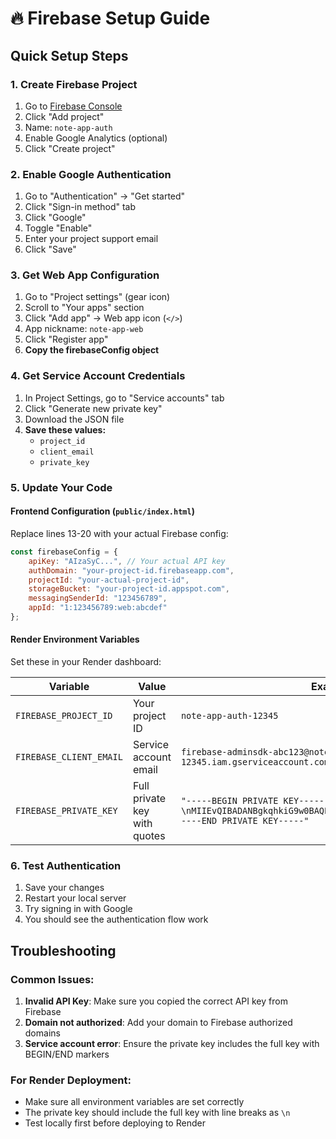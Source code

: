 # 🔥 Firebase Setup Guide

## Quick Setup Steps

### 1. Create Firebase Project
1. Go to [Firebase Console](https://console.firebase.google.com)
2. Click "Add project"
3. Name: `note-app-auth`
4. Enable Google Analytics (optional)
5. Click "Create project"

### 2. Enable Google Authentication
1. Go to "Authentication" → "Get started"
2. Click "Sign-in method" tab
3. Click "Google"
4. Toggle "Enable"
5. Enter your project support email
6. Click "Save"

### 3. Get Web App Configuration
1. Go to "Project settings" (gear icon)
2. Scroll to "Your apps" section
3. Click "Add app" → Web app icon (`</>`)
4. App nickname: `note-app-web`
5. Click "Register app"
6. **Copy the firebaseConfig object**

### 4. Get Service Account Credentials
1. In Project Settings, go to "Service accounts" tab
2. Click "Generate new private key"
3. Download the JSON file
4. **Save these values:**
   - `project_id`
   - `client_email`
   - `private_key`

### 5. Update Your Code

#### Frontend Configuration (`public/index.html`)
Replace lines 13-20 with your actual Firebase config:

```javascript
const firebaseConfig = {
    apiKey: "AIzaSyC...", // Your actual API key
    authDomain: "your-project-id.firebaseapp.com",
    projectId: "your-actual-project-id",
    storageBucket: "your-project-id.appspot.com",
    messagingSenderId: "123456789",
    appId: "1:123456789:web:abcdef"
};
```

#### Render Environment Variables
Set these in your Render dashboard:

| Variable | Value | Example |
|----------|-------|---------|
| `FIREBASE_PROJECT_ID` | Your project ID | `note-app-auth-12345` |
| `FIREBASE_CLIENT_EMAIL` | Service account email | `firebase-adminsdk-abc123@note-app-auth-12345.iam.gserviceaccount.com` |
| `FIREBASE_PRIVATE_KEY` | Full private key with quotes | `"-----BEGIN PRIVATE KEY-----\nMIIEvQIBADANBgkqhkiG9w0BAQEFAASCBKcwggSjAgEAAoIBAQC...\n-----END PRIVATE KEY-----"` |

### 6. Test Authentication
1. Save your changes
2. Restart your local server
3. Try signing in with Google
4. You should see the authentication flow work

## Troubleshooting

### Common Issues:
1. **Invalid API Key**: Make sure you copied the correct API key from Firebase
2. **Domain not authorized**: Add your domain to Firebase authorized domains
3. **Service account error**: Ensure the private key includes the full key with BEGIN/END markers

### For Render Deployment:
- Make sure all environment variables are set correctly
- The private key should include the full key with line breaks as `\n`
- Test locally first before deploying to Render
